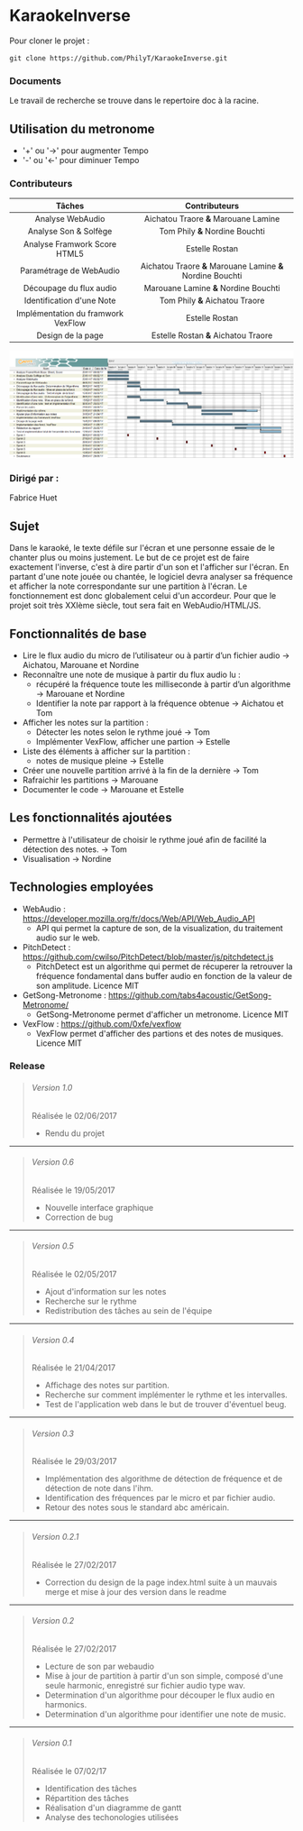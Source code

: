 # KaraokeInverse

Pour cloner le projet : 
```
git clone https://github.com/PhilyT/KaraokeInverse.git  
```  
  
### Documents  
  
Le travail de recherche se trouve dans le repertoire doc à  la racine.

## Utilisation du metronome
* '+' ou '→' pour augmenter Tempo
* '-' ou '←' pour diminuer Tempo

### Contributeurs  
| Tâches | Contributeurs |  
|:---:|:---:|
| Analyse WebAudio | Aichatou Traore **&** Marouane Lamine |
| Analyse Son & Solfège | Tom Phily **&** Nordine Bouchti |
| Analyse Framwork Score HTML5 | Estelle Rostan |
| Paramétrage de WebAudio | Aichatou Traore **&** Marouane Lamine **&** Nordine Bouchti |
| Découpage du flux audio | Marouane Lamine **&** Nordine Bouchti |
| Identification d'une Note | Tom Phily **&** Aichatou Traore |
| Implémentation du framwork VexFlow | Estelle Rostan |
| Design de la page | Estelle Rostan **&** Aichatou Traore |

<img src = "./doc/Gantt.png" title = "diagramme de gantt" alt = "Diagramme de Gantt">    
  
### Dirigé par :  
Fabrice Huet  

## Sujet  
  
Dans le karaoké, le texte défile sur l'écran et une personne essaie de le chanter plus ou moins justement. Le but de ce projet est de faire exactement l'inverse, c'est à dire partir d'un son et l'afficher sur l'écran. En partant d'une note jouée ou chantée, le logiciel devra analyser sa fréquence et afficher la note correspondante sur une partition à l'écran. Le fonctionnement est donc globalement celui d'un accordeur.  Pour que le projet soit très XXIème siècle, tout sera fait en WebAudio/HTML/JS.
  
## Fonctionnalités de base

* Lire le flux audio du micro de l’utilisateur ou à partir d’un fichier audio -> Aichatou, Marouane et Nordine
* Reconnaître une note de musique à partir du flux audio lu :
  * récupéré la fréquence toute les milliseconde à partir d’un algorithme -> Marouane et Nordine
  * Identifier la note par rapport à la fréquence obtenue -> Aichatou et Tom
* Afficher les notes sur la partition :
  * Détecter les notes selon le rythme joué -> Tom
  * Implémenter VexFlow, afficher une partion -> Estelle
* Liste des éléments à afficher sur la partition : 
  * notes de musique pleine -> Estelle
* Créer une nouvelle partition arrivé à la fin de la dernière -> Tom
* Rafraichir les partitions -> Marouane
* Documenter le code  -> Marouane et Estelle


## Les fonctionnalités ajoutées

* Permettre à l'utilisateur de choisir le rythme joué afin de facilité la détection des notes. -> Tom
* Visualisation -> Nordine

## Technologies employées

* WebAudio : https://developer.mozilla.org/fr/docs/Web/API/Web_Audio_API
  * API qui permet la capture de son, de la visualization, du traitement audio sur le web.
* PitchDetect : https://github.com/cwilso/PitchDetect/blob/master/js/pitchdetect.js
  * PitchDetect est un algorithme qui permet de récuperer la retrouver la fréquence fondamental dans buffer audio en fonction de la valeur de son amplitude. Licence MIT
* GetSong-Metronome : https://github.com/tabs4acoustic/GetSong-Metronome/
  * GetSong-Metronome permet d'afficher un metronome. Licence MIT
* VexFlow : https://github.com/0xfe/vexflow
  * VexFlow permet d'afficher des partions et des notes de musiques. Licence MIT
  
### Release  
  
>###### Version 1.0  
>Réalisée le  02/06/2017
>* Rendu du projet  

---

>###### Version 0.6  
>Réalisée le  19/05/2017
>* Nouvelle interface graphique
>* Correction de bug

---

>###### Version 0.5  
>Réalisée le 02/05/2017
>* Ajout d'information sur les notes
>* Recherche sur le rythme
>* Redistribution des tâches au sein de l'équipe

---

>###### Version 0.4  
>Réalisée le 21/04/2017
>* Affichage des notes sur partition.
>* Recherche sur comment implémenter le rythme et les intervalles.
>* Test de l'application web dans le but de trouver d'éventuel beug.

---

>###### Version 0.3  
>Réalisée le 29/03/2017
>* Implémentation des algorithme de détection de fréquence et de détection de note dans l'ihm.
>* Identification des fréquences par le micro et par fichier audio.
>* Retour des notes sous le standard abc américain.


---

>###### Version 0.2.1  
>Réalisée le 27/02/2017
>* Correction du design de la page index.html suite à un mauvais merge et mise à jour des version dans le readme

---

>###### Version 0.2  
>Réalisée le 27/02/2017
>* Lecture de son par webaudio
>* Mise à jour de partition à partir d'un son simple, composé d'une seule harmonic, enregistré sur fichier audio type wav.
>* Determination d'un algorithme pour découper le flux audio en harmonics. 
>* Determination d'un algorithme pour identifier une note de music.

---

>###### Version 0.1  
>Réalisée le 07/02/17
>* Identification des tâches
>* Répartition des tâches
>* Réalisation d'un diagramme de gantt
>* Analyse des techonologies utilisées
